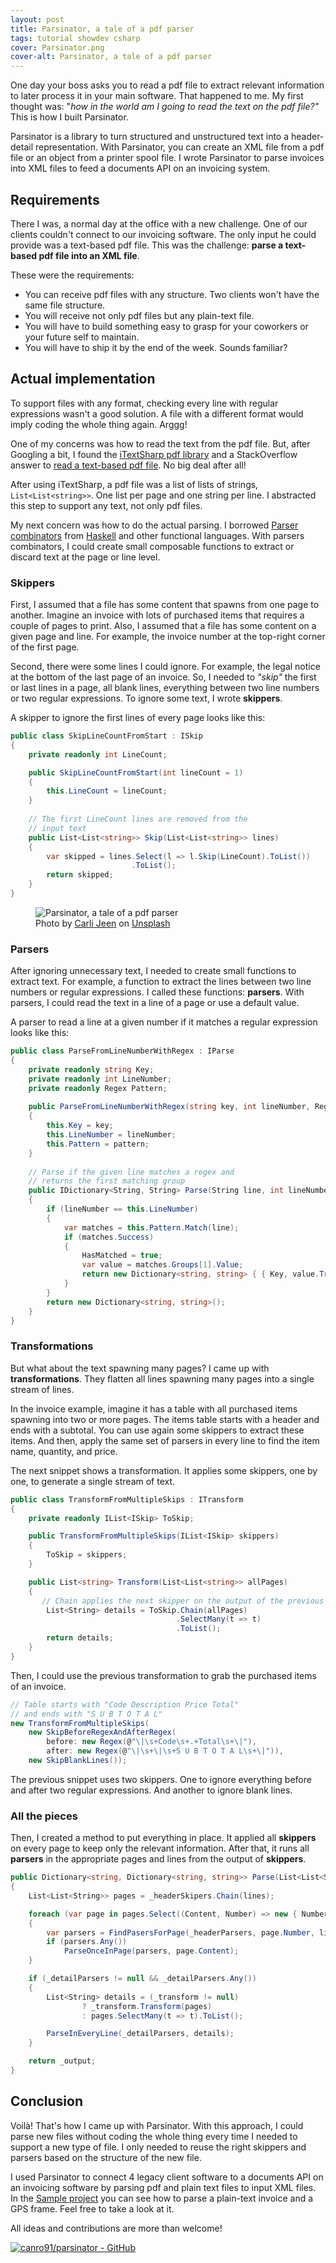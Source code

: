 ```yaml
---
layout: post
title: Parsinator, a tale of a pdf parser
tags: tutorial showdev csharp
cover: Parsinator.png
cover-alt: Parsinator, a tale of a pdf parser
---
```


One day your boss asks you to read a pdf file to extract relevant information to later process it in your main software. That happened to me. My first thought was: "_how in the world am I going to read the text on the pdf file?"_ This is how I built Parsinator.

Parsinator is a library to turn structured and unstructured text into a header-detail representation. With Parsinator, you can create an XML file from a pdf file or an object from a printer spool file. I wrote Parsinator to parse invoices into XML files to feed a documents    API on an invoicing system.

## Requirements

There I was, a normal day at the office with a new challenge. One of our clients couldn't connect to our invoicing software. The only input he could provide was a text-based pdf file. This was the challenge: **parse a text-based pdf file into an XML file**.

These were the requirements:

* You can receive pdf files with any structure. Two clients won't have the same file structure.
* You will receive not only pdf files but any plain-text file.
* You will have to build something easy to grasp for your coworkers or your future self to maintain.
* You will have to ship it by the end of the week. Sounds familiar?

## Actual implementation

To support files with any format, checking every line with regular expressions wasn't a good solution. A file with a different format would imply coding the whole thing again. Arggg!

One of my concerns was how to read the text from the pdf file. But, after Googling a bit, I found the [iTextSharp pdf library](https://github.com/itext/itextsharp) and a StackOverflow answer to [read a text-based pdf file](https://stackoverflow.com/a/5003230). No big deal after all!

After using iTextSharp, a pdf file was a list of lists of strings, `List<List<string>>`. One list per page and one string per line. I abstracted this step to support any text, not only pdf files.

My next concern was how to do the actual parsing. I borrowed [Parser combinators](https://en.wikipedia.org/wiki/Parser_combinator) from [Haskell](https://www.haskell.org/) and other functional languages. With parsers combinators, I could create small composable functions to extract or discard text at the page or line level. 

### Skippers

First, I assumed that a file has some content that spawns from one page to another. Imagine an invoice with lots of purchased items that requires a couple of pages to print. Also, I assumed that a file has some content on a given page and line. For example, the invoice number at the top-right corner of the first page.

Second, there were some lines I could ignore. For example, the legal notice at the bottom of the last page of an invoice. So, I needed to _"skip"_ the first or last lines in a page, all blank lines, everything between two line numbers or two regular expressions. To ignore some text, I wrote **skippers**.

A skipper to ignore the first lines of every page looks like this:

```csharp
public class SkipLineCountFromStart : ISkip
{
    private readonly int LineCount;

    public SkipLineCountFromStart(int lineCount = 1)
    {
        this.LineCount = lineCount;
    }
            
    // The first LineCount lines are removed from the 
    // input text
    public List<List<string>> Skip(List<List<string>> lines)
    {
        var skipped = lines.Select(l => l.Skip(LineCount).ToList())
                           .ToList();
        return skipped;
    }
}
```

<figure>
<img src="https://images.unsplash.com/44/fN6hZMWqRHuFET5YoApH_StBalmainCoffee.jpg?crop=entropy&cs=tinysrgb&fit=crop&fm=jpg&h=400&ixid=MXwxfDB8MXxhbGx8fHx8fHx8fA&ixlib=rb-1.2.1&q=80&utm_campaign=api-credit&utm_medium=referral&utm_source=unsplash_source&w=600" alt="Parsinator, a tale of a pdf parser" />

<figcaption><span>Photo by <a href="https://unsplash.com/@carlijeen?utm_source=unsplash&amp;utm_medium=referral&amp;utm_content=creditCopyText">Carli Jeen</a> on <a href="https://unsplash.com/s/photos/receipt?utm_source=unsplash&amp;utm_medium=referral&amp;utm_content=creditCopyText">Unsplash</a></span></figcaption>
</figure>

### Parsers

After ignoring unnecessary text, I needed to create small functions to extract text. For example, a function to extract the lines between two  line numbers or regular expressions. I called these functions: **parsers**. With parsers, I could read the text in a line of a page or use a default value.

A parser to read a line at a given number if it matches a regular expression looks like this:

```csharp
public class ParseFromLineNumberWithRegex : IParse
{
    private readonly string Key;
    private readonly int LineNumber;
    private readonly Regex Pattern;
        
    public ParseFromLineNumberWithRegex(string key, int lineNumber, Regex pattern)
    {
        this.Key = key;
        this.LineNumber = lineNumber;
        this.Pattern = pattern;
    }
        
    // Parse if the given line matches a regex and
    // returns the first matching group
    public IDictionary<String, String> Parse(String line, int lineNumber)
    {
        if (lineNumber == this.LineNumber)
        {
            var matches = this.Pattern.Match(line);
            if (matches.Success)
            {
                HasMatched = true;
                var value = matches.Groups[1].Value;
                return new Dictionary<string, string> { { Key, value.Trim() } };
            }
        }
        return new Dictionary<string, string>();
    }
}
```

### Transformations

But what about the text spawning many pages? I came up with **transformations**. They flatten all lines spawning many pages into a single stream of lines.

In the invoice example, imagine it has a table with all purchased items spawning into two or more pages. The items table starts with a header and ends with a subtotal. You can use again some skippers to extract these items. And then, apply the same set of parsers in every line to find the item name, quantity, and price.

The next snippet shows a transformation. It applies some skippers, one by one, to generate a single stream of text.

```csharp
public class TransformFromMultipleSkips : ITransform
{
    private readonly IList<ISkip> ToSkip;

    public TransformFromMultipleSkips(IList<ISkip> skippers)
    {
        ToSkip = skippers;
    }

    public List<string> Transform(List<List<string>> allPages)
    {
       // Chain applies the next skipper on the output of the previous one
        List<String> details = ToSkip.Chain(allPages)
                                     .SelectMany(t => t)
                                     .ToList();
        return details;
    }
}
```

Then, I could use the previous transformation to grab the purchased items of an invoice. 

```csharp
// Table starts with "Code Description Price Total"
// and ends with "S U B T O T A L"
new TransformFromMultipleSkips(
    new SkipBeforeRegexAndAfterRegex(
        before: new Regex(@"\|\s+Code\s+.+Total\s+\|"),
        after: new Regex(@"\|\s+\|\s+S U B T O T A L\s+\|")),
    new SkipBlankLines());
```

The previous snippet uses two skippers. One to ignore everything before and after two regular expressions. And another to ignore blank lines. 

### All the pieces

Then, I created a method to put everything in place. It applied all **skippers** on every page to keep only the relevant information. After that, it runs all **parsers** in the appropriate pages and lines from the output of **skippers**.

```csharp
public Dictionary<string, Dictionary<string, string>> Parse(List<List<String>> lines)
{
    List<List<String>> pages = _headerSkipers.Chain(lines);

    foreach (var page in pages.Select((Content, Number) => new { Number, Content }))
    {
        var parsers = FindPasersForPage(_headerParsers, page.Number, lines.Count);
        if (parsers.Any())
            ParseOnceInPage(parsers, page.Content);
    }

    if (_detailParsers != null && _detailParsers.Any())
    {
        List<String> details = (_transform != null)
                ? _transform.Transform(pages)
                : pages.SelectMany(t => t).ToList();

        ParseInEveryLine(_detailParsers, details);
    }

    return _output;
}
```

## Conclusion

Voilà! That's how I came up with Parsinator. With this approach, I could parse new files without coding the whole thing every time I needed to support a new type of file. I only needed to reuse the right skippers and parsers based on the structure of the new file.

I used Parsinator to connect 4 legacy client software to a documents API on an invoicing software by parsing pdf and plain text files to input XML files. In the [Sample project](https://github.com/canro91/Parsinator/tree/master/Parsinator.Sample) you can see how to parse a plain-text invoice and a GPS frame. Feel free to take a look at it.

All ideas and contributions are more than welcome!

[![canro91/parsinator - GitHub](https://gh-card.dev/repos/canro91/parsinator.svg)](https://github.com/canro91/parsinator)
